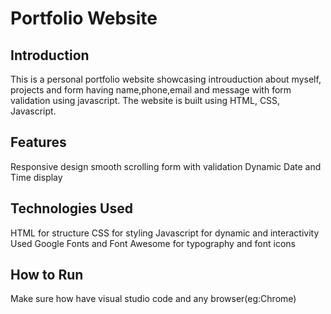 # Portfolio Website

## Introduction
This is a personal portfolio website showcasing introuduction about myself, projects and form having name,phone,email and message with form validation using javascript. The website is built using HTML, CSS, Javascript.

## Features
Responsive design
smooth scrolling
form with validation
Dynamic Date and Time display

## Technologies Used
HTML for structure
CSS  for styling
Javascript for dynamic and interactivity
Used Google Fonts and Font Awesome for typography and font icons

## How to Run 
Make sure how have visual studio code and any browser(eg:Chrome) 
